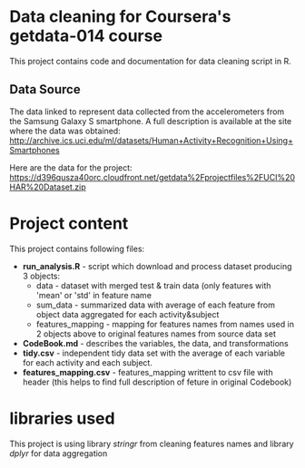 # Data cleaning for Coursera's getdata-014 course

This project contains code and documentation for data cleaning script in R.

## Data Source
The data linked to represent data collected from the accelerometers from the Samsung Galaxy S smartphone. A full description is available at the site where the data was obtained:
http://archive.ics.uci.edu/ml/datasets/Human+Activity+Recognition+Using+Smartphones

Here are the data for the project:
https://d396qusza40orc.cloudfront.net/getdata%2Fprojectfiles%2FUCI%20HAR%20Dataset.zip

# Project content

This project contains following files:
* **run_analysis.R** - script which download and process dataset producing 3 objects:
	* data - dataset with merged test & train data (only features with 'mean' or 'std' in feature name
	* sum_data - summarized data with average of each feature from object data aggregated for each activity&subject
	* features_mapping - mapping for features names from names used in 2 objects above to original features names from source data set
* **CodeBook.md** - describes the variables, the data, and transformations
* **tidy.csv** - independent tidy data set with the average of each variable for each activity and each subject.
* **features_mapping.csv** - features_mapping writtent to csv file with header  (this helps to find full description of feture in original Codebook)

# libraries used
This project is using library *stringr* from cleaning features names
and library *dplyr* for data aggregation